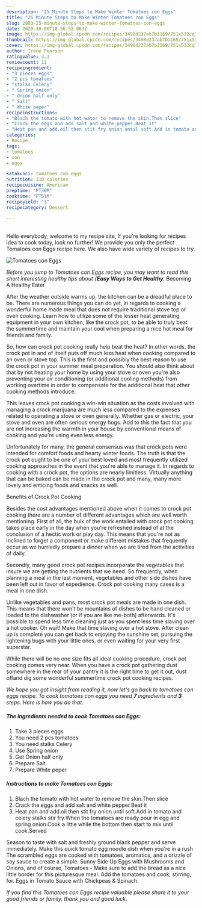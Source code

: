 ```yaml
---
description: "25 Minute Steps to Make Winter Tomatoes con Eggs"
title: "25 Minute Steps to Make Winter Tomatoes con Eggs"
slug: 2883-25-minute-steps-to-make-winter-tomatoes-con-eggs
date: 2020-10-06T10:56:52.063Z
image: https://img-global.cpcdn.com/recipes/3498d237ab7b1169/751x532cq70/tomatoes-con-eggs-recipe-main-photo.jpg
thumbnail: https://img-global.cpcdn.com/recipes/3498d237ab7b1169/751x532cq70/tomatoes-con-eggs-recipe-main-photo.jpg
cover: https://img-global.cpcdn.com/recipes/3498d237ab7b1169/751x532cq70/tomatoes-con-eggs-recipe-main-photo.jpg
author: Irene Pearson
ratingvalue: 3.1
reviewcount: 11
recipeingredient:
- "3 pieces eggs"
- "2 pcs tomatoes"
- "stalks Celery"
- " Spring onion"
- " Onion half only"
- " Salt"
- " White peper"
recipeinstructions:
- "Blach the tomato with hot water to remove the skin.Then slice"
- "Crack the eggs and add salt and white pepper.Beat it"
- "Heat pan and add.oil then stit fry onion until soft.Add in tomato and celery stalks stir fry.When the tomatoes are ready pour in egg and spring onion.Cook a little while the bottom then start to mix until cook.Served"
categories:
- Recipe
tags:
- tomatoes
- con
- eggs

katakunci: tomatoes con eggs 
nutrition: 110 calories
recipecuisine: American
preptime: "PT30M"
cooktime: "PT51M"
recipeyield: "3"
recipecategory: Dessert

---
```

<br>
Hello everybody, welcome to my recipe site, If you're looking for recipes idea to cook today, look no further! We provide you only the perfect Tomatoes con Eggs recipe here. We also have wide variety of recipes to try.
<br>


![Tomatoes con Eggs](https://img-global.cpcdn.com/recipes/3498d237ab7b1169/751x532cq70/tomatoes-con-eggs-recipe-main-photo.jpg)

<i>Before you jump to Tomatoes con Eggs recipe, you may want to read this short interesting healthy tips about {<strong>Easy Ways to Get Healthy</strong>.</i>
Becoming A Healthy Eater


After the weather outside warms up, the kitchen can be a dreadful place to be. There are numerous things you can do yet, in regards to cooking a wonderful home made meal that does not require traditional stove top or oven cooking. Learn how to utilize some of the lesser heat generating equipment in your own kitchen, like the crock pot, to be able to truly beat the summertime and maintain your cool when preparing a nice hot meal for friends and family.

So, how can crock pot cooking really help beat the heat? In other words, the crock pot in and of itself puts off much less heat when cooking compared to an oven or stove top. This is the first and possibly the best reason to use the crock pot in your summer meal preparation. You should also think about that by not heating your home by using your stove or oven you're also preventing your air conditioning (or additional cooling methods) from working overtime in order to compensate for the additional heat that other cooking methods introduce.

This leaves crock pot cooking a win-win situation as the costs involved with managing a crock marijuana are much less compared to the expenses related to operating a stove or oven generally. Whether gas or electric, your stove and oven are often serious energy hogs. Add to this the fact that you are not increasing the warmth in your house by conventional means of cooking and you're using even less energy.

Unfortunately for many, the general consensus was that crock pots were intended for comfort foods and hearty winter foods.  The truth is that the crock pot ought to be one of your best loved and most frequently utilized cooking approaches in the event that you're able to manage it. In regards to cooking with a crock pot, the options are nearly limitless.  Virtually anything that can be baked can be made in the crock pot and many, many more lovely and enticing foods and snacks as well.

Benefits of Crock Pot Cooking

Besides the cost advantages mentioned above when it comes to crock pot cooking there are a number of different advantages which are well worth mentioning. First of all, the bulk of the work entailed with crock pot cooking takes place early in the day when you're refreshed instead of at the conclusion of a hectic work or play day. This means that you're not as inclined to forget a component or make different mistakes that frequently occur as we hurriedly prepare a dinner when we are tired from the activities of daily.

Secondly, many good crock pot recipes incorporate the vegetables that insure we are getting the nutrients that we need. So frequently, when planning a meal in the last moment, vegetables and other side dishes have been left out in favor of expedience. Crock pot cooking many cases is a meal in one dish.

 Unlike vegetables and pans, most crock pot meals are made in one dish. This means that there won't be mountains of dishes to be hand cleaned or loaded to the dishwasher (or if you are like me-both) afterwards. It's possible to spend less time cleaning just as you spent less time slaving over a hot cooker. Oh wait! Make that time slaving over a hot stove. After clean up is complete you can get back to enjoying the sunshine set, pursuing the lightening bugs with your little ones, or even waiting for your very first superstar.

While there will be no one size fits all ideal cooking procedure, crock pot cooking comes very near. When you have a crock pot gathering dust somewhere in the rear of your pantry it is the right time to get it out, dust offand dig some wonderful summertime crock pot cooking recipes.


<i>We hope you got insight from reading it, now let's go back to tomatoes con eggs recipe. To cook tomatoes con eggs you need <strong>7</strong> ingredients and <strong>3</strong> steps. Here is how you do that.
</i>

##### The ingredients needed to cook Tomatoes con Eggs:

1. Take 3 pieces eggs
1. You need 2 pcs tomatoes
1. You need stalks Celery
1. Use  Spring onion
1. Get  Onion half only
1. Prepare  Salt
1. Prepare  White peper


##### Instructions to make Tomatoes con Eggs:

1. Blach the tomato with hot water to remove the skin.Then slice
1. Crack the eggs and add salt and white pepper.Beat it
1. Heat pan and add.oil then stit fry onion until soft.Add in tomato and celery stalks stir fry.When the tomatoes are ready pour in egg and spring onion.Cook a little while the bottom then start to mix until cook.Served


Season to taste with salt and freshly ground black pepper and serve immediately. Make this quick tomato egg noodle dish when you&#39;re in a rush The scrambled eggs are cooked with tomatoes, aromatics, and a drizzle of soy sauce to create a simple. Sunny Side Up Eggs with Mushrooms and Onions, and of course, Tomatoes - Make sure to add the bread as a nice little border for this picturesque meal. Add the tomatoes and cook, stirring, for. Eggs in Tomato Sauce with Chickpeas &amp; Spinach. 

<i>If you find this Tomatoes con Eggs recipe valuable please share it to your good friends or family, thank you and good luck.</i>
